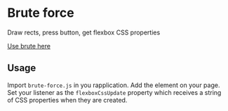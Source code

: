 Brute force
===========
Draw rects, press button, get flexbox CSS properties

[Use brute here](https://mjvesa.github.io/brute-force/)


Usage
-----
Import `brute-force.js` in you rapplication. Add the
element on your page. Set your listener as the `flexboxCssUpdate`
property which receives a string of CSS properties when
they are created.


